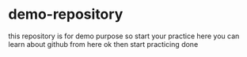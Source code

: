 # demo-repository
this repository is for demo purpose
so start your practice here
you can learn about github from here
ok then start practicing
done

